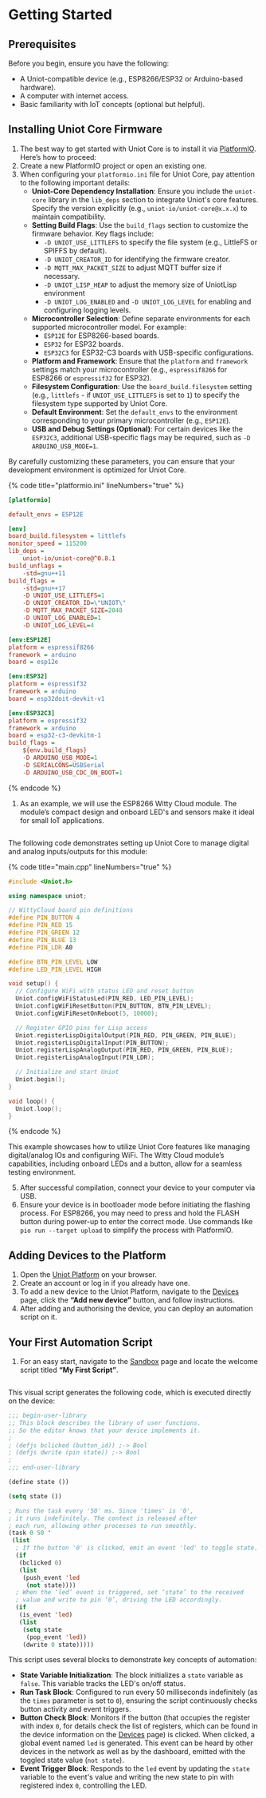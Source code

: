 # Getting Started

## **Prerequisites**

Before you begin, ensure you have the following:

- A Uniot-compatible device (e.g., ESP8266/ESP32 or Arduino-based hardware).
- A computer with internet access.
- Basic familiarity with IoT concepts (optional but helpful).

## **Installing Uniot Core Firmware**

1. The best way to get started with Uniot Core is to install it via [PlatformIO](https://platformio.org/). Here’s how to proceed:
2. Create a new PlatformIO project or open an existing one.
3. When configuring your `platformio.ini` file for Uniot Core, pay attention to the following important details:
   - **Uniot-Core Dependency Installation**: Ensure you include the `uniot-core` library in the `lib_deps` section to integrate Uniot's core features. Specify the version explicitly (e.g., `uniot-io/uniot-core@x.x.x`) to maintain compatibility.
   - **Setting Build Flags**: Use the `build_flags` section to customize the firmware behavior. Key flags include:
     - `-D UNIOT_USE_LITTLEFS` to specify the file system (e.g., LittleFS or SPIFFS by default).
     - `-D UNIOT_CREATOR_ID` for identifying the firmware creator.
     - `-D MQTT_MAX_PACKET_SIZE` to adjust MQTT buffer size if necessary.
     - `-D UNIOT_LISP_HEAP` to adjust the memory size of UniotLisp environment
     - `-D UNIOT_LOG_ENABLED` and `-D UNIOT_LOG_LEVEL` for enabling and configuring logging levels.
   - **Microcontroller Selection**: Define separate environments for each supported microcontroller model. For example:
     - `ESP12E` for ESP8266-based boards.
     - `ESP32` for ESP32 boards.
     - `ESP32C3` for ESP32-C3 boards with USB-specific configurations.
   - **Platform and Framework**: Ensure that the `platform` and `framework` settings match your microcontroller (e.g., `espressif8266` for ESP8266 or `espressif32` for ESP32).
   - **Filesystem Configuration**: Use the `board_build.filesystem` setting (e.g., `littlefs` - if `UNIOT_USE_LITTLEFS` is set to `1`) to specify the filesystem type supported by Uniot Core.
   - **Default Environment**: Set the `default_envs` to the environment corresponding to your primary microcontroller (e.g., `ESP12E`).
   - **USB and Debug Settings (Optional)**: For certain devices like the `ESP32C3`, additional USB-specific flags may be required, such as `-D ARDUINO_USB_MODE=1`.

By carefully customizing these parameters, you can ensure that your development environment is optimized for Uniot Core.

{% code title="platformio.ini" lineNumbers="true" %}

```ini
[platformio]

default_envs = ESP12E

[env]
board_build.filesystem = littlefs
monitor_speed = 115200
lib_deps =
    uniot-io/uniot-core@^0.8.1
build_unflags =
    -std=gnu++11
build_flags =
    -std=gnu++17
    -D UNIOT_USE_LITTLEFS=1
    -D UNIOT_CREATOR_ID=\"UNIOT\"
    -D MQTT_MAX_PACKET_SIZE=2048
    -D UNIOT_LOG_ENABLED=1
    -D UNIOT_LOG_LEVEL=4

[env:ESP12E]
platform = espressif8266
framework = arduino
board = esp12e

[env:ESP32]
platform = espressif32
framework = arduino
board = esp32doit-devkit-v1

[env:ESP32C3]
platform = espressif32
framework = arduino
board = esp32-c3-devkitm-1
build_flags =
    ${env.build_flags}
    -D ARDUINO_USB_MODE=1
    -D SERIALCONS=USBSerial
    -D ARDUINO_USB_CDC_ON_BOOT=1
```

{% endcode %}

1. As an example, we will use the ESP8266 Witty Cloud module. The module’s compact design and onboard LED's and sensors make it ideal for small IoT applications.

<div align="left"><figure><img src="../.gitbook/assets/guides_witty_cloud.png" alt=""><figcaption></figcaption></figure></div>

The following code demonstrates setting up Uniot Core to manage digital and analog inputs/outputs for this module:

{% code title="main.cpp" lineNumbers="true" %}

```c++
#include <Uniot.h>

using namespace uniot;

// WittyCloud board pin definitions
#define PIN_BUTTON 4
#define PIN_RED 15
#define PIN_GREEN 12
#define PIN_BLUE 13
#define PIN_LDR A0

#define BTN_PIN_LEVEL LOW
#define LED_PIN_LEVEL HIGH

void setup() {
  // Configure WiFi with status LED and reset button
  Uniot.configWiFiStatusLed(PIN_RED, LED_PIN_LEVEL);
  Uniot.configWiFiResetButton(PIN_BUTTON, BTN_PIN_LEVEL);
  Uniot.configWiFiResetOnReboot(5, 10000);

  // Register GPIO pins for Lisp access
  Uniot.registerLispDigitalOutput(PIN_RED, PIN_GREEN, PIN_BLUE);
  Uniot.registerLispDigitalInput(PIN_BUTTON);
  Uniot.registerLispAnalogOutput(PIN_RED, PIN_GREEN, PIN_BLUE);
  Uniot.registerLispAnalogInput(PIN_LDR);

  // Initialize and start Uniot
  Uniot.begin();
}

void loop() {
  Uniot.loop();
}
```

{% endcode %}

This example showcases how to utilize Uniot Core features like managing digital/analog IOs and configuring WiFi. The Witty Cloud module’s capabilities, including onboard LEDs and a button, allow for a seamless testing environment.

5. After successful compilation, connect your device to your computer via USB.
6. Ensure your device is in bootloader mode before initiating the flashing process. For ESP8266, you may need to press and hold the FLASH button during power-up to enter the correct mode. Use commands like `pio run --target upload` to simplify the process with PlatformIO.

## **Adding Devices to the Platform**

1. Open the [Uniot Platform](https://app.uniot.io) on your browser.
2. Create an account or log in if you already have one.
3. To add a new device to the Uniot Platform, navigate to the [Devices](https://app.uniot.io/devices) page, click the **“Add new device”** button, and follow instructions.
4. After adding and authorising the device, you can deploy an automation script on it.

## **Your First Automation Script**

1. For an easy start, navigate to the [Sandbox](https://app.uniot.io/sandbox) page and locate the welcome script titled **“My First Script”**.&#x20;

<div align="left"><figure><img src="../.gitbook/assets/guides_first_script.png" alt=""><figcaption></figcaption></figure></div>

This visual script generates the following code, which is executed directly on the device:

```lisp
;;; begin-user-library
;; This block describes the library of user functions.
;; So the editor knows that your device implements it.
;
; (defjs bclicked (button_id)) ;-> Bool
; (defjs dwrite (pin state)) ;-> Bool
;
;;; end-user-library

(define state ())

(setq state ())

; Runs the task every '50' ms. Since 'times' is '0',
; it runs indefinitely. The context is released after
; each run, allowing other processes to run smoothly.
(task 0 50 '
 (list
  ; If the button '0' is clicked, emit an event 'led' to toggle state.
  (if
   (bclicked 0)
   (list
    (push_event 'led
     (not state))))
  ; When the ‘led’ event is triggered, set ‘state’ to the received
  ; value and write to pin ‘0’, driving the LED accordingly.
  (if
   (is_event 'led)
   (list
    (setq state
     (pop_event 'led))
    (dwrite 0 state)))))
```

This script uses several blocks to demonstrate key concepts of automation:

- **State Variable Initialization**: The block initializes a `state` variable as `false`. This variable tracks the LED's on/off status.
- **Run Task Block**: Configured to run every 50 milliseconds indefinitely (as the `times` parameter is set to `0`), ensuring the script continuously checks button activity and event triggers.
- **Button Check Block**: Monitors if the button (that occupies the register with index `0`, for details check the list of registers, which can be found in the device information on the [Devices](https://app.uniot.io/devices) page) is clicked. When clicked, a global event named `led` is generated. This event can be heard by other devices in the network as well as by the dashboard, emitted with the toggled state value (`not state`).
- **Event Trigger Block**: Responds to the `led` event by updating the `state` variable to the event's value and writing the new state to pin with registered index `0`, controlling the LED.
